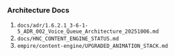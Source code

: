 ### Architecture Docs
1. `docs/adr/1.6.2.1_3-6-1-5_ADR_002_Voice_Queue_Architecture_20251006.md`
2. `docs/HNC_CONTENT_ENGINE_STATUS.md`
3. `empire/content-engine/UPGRADED_ANIMATION_STACK.md`
